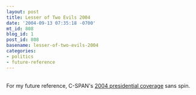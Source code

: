 ```yaml
---
layout: post
title: Lesser of Two Evils 2004
date: '2004-09-13 07:35:18 -0700'
mt_id: 808
blog_id: 1
post_id: 808
basename: lesser-of-two-evils-2004
categories:
- politics
- future-reference
---
```

<br />For my future reference, C-SPAN's <a href="http://www.capwiz.com/c-span/e4/">2004 presidential coverage</a> sans spin.<br /><br /><br />
